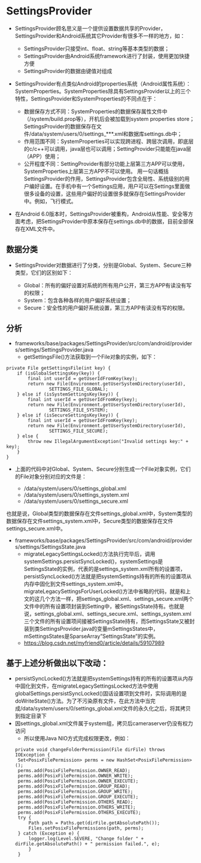 # SettingsProvider
- SettingsProvider顾名思义是一个提供设置数据共享的Provider，SettingsProvider和Android系统其它Provider有很多不一样的地方，如：

  -  SettingsProvider只接受int、float、string等基本类型的数据；
  -  SettingsProvider由Android系统framework进行了封装，使用更加快捷方便
  -  SettingsProvider的数据由键值对组成
- SettingsProvider有点类似Android的properties系统（Android属性系统）：SystemProperties。SystemProperties除具有SettingsProvider以上的三个特性，SettingsProvider和SystemProperties的不同点在于：

   -   数据保存方式不同：SystemProperties的数据保存属性文件中（/system/build.prop等），开机后会被加载到system properties store；SettingsProvider的数据保存在文件/data/system/users/0/settings_***.xml和数据库settings.db中；
   -   作用范围不同：SystemProperties可以实现跨进程、跨层次调用，即底层的c/c++可以调用，java层也可以调用；SettingProvider只能能在java层（APP）使用；
   -   公开程度不同：SettingProvider有部分功能上层第三方APP可以使用，SystemProperties上层第三方APP不可以使用。
用一句话概括SettingsProvider的作用，SettingsProvider包含全局性、系统级别的用户编好设置。在手机中有一个Settings应用，用户可以在Settings里面做很多设备的设置，这些用户偏好的设置很多就保存在SettingsProvider中。例如，飞行模式。

- 在Android 6.0版本时，SettingsProvider被重构，Android从性能、安全等方面考虑，把SettingsProvider中原本保存在settings.db中的数据，目前全部保存在XML文件中。

## 数据分类
- SettingsProvider对数据进行了分类，分别是Global、System、Secure三种类型，它们的区别如下：

  -   Global：所有的偏好设置对系统的所有用户公开，第三方APP有读没有写的权限；
  -   System：包含各种各样的用户偏好系统设置；
  -   Secure：安全性的用户偏好系统设置，第三方APP有读没有写的权限。

## 分析
- frameworks/base/packages/SettingsProvider/src/com/android/providers/settings/SettingsProvider.java
   -   getSettingsFile()方法获取到一个File对象的实例，如下：
```
private File getSettingsFile(int key) {
    if (isGlobalSettingsKey(key)) {
        final int userId = getUserIdFromKey(key);
        return new File(Environment.getUserSystemDirectory(userId),
                SETTINGS_FILE_GLOBAL);
    } else if (isSystemSettingsKey(key)) {
        final int userId = getUserIdFromKey(key);
        return new File(Environment.getUserSystemDirectory(userId),
                SETTINGS_FILE_SYSTEM);
    } else if (isSecureSettingsKey(key)) {
        final int userId = getUserIdFromKey(key);
        return new File(Environment.getUserSystemDirectory(userId),
                SETTINGS_FILE_SECURE);
    } else {
        throw new IllegalArgumentException("Invalid settings key:" + key);
    }
}
```
- 上面的代码中对Global、System、Secure分别生成一个File对象实例，它们的File对象分别对应的文件是：

   -   /data/system/users/0/settings_global.xml
   -   /data/system/users/0/settings_system.xml
   -   /data/system/users/0/settings_secure.xml


也就是说，Global类型的数据保存在文件settings_global.xml中，System类型的数据保存在文件settings_system.xml中，Secure类型的数据保存在文件settings_secure.xml中。

- frameworks/base/packages/SettingsProvider/src/com/android/providers/settings/SettingsState.java
   -   migrateLegacySettingsLocked()方法执行完毕后，调用systemSettings.persistSyncLocked()，systemSettings是SettingsState的实例，代表的是settings_system.xml所有的设置项，persistSyncLocked()方法就是把systemSettings持有的所有的设置项从内存中固化到文件settings_system.xml中。migrateLegacySettingsForUserLocked()方法中省略的代码，就是和上文的这几个方法一样，把settings_global.xml、settings_secure.xml两个文件中的所有设置项封装到Setting中，被SettingsState持有。也就是说，settings_global.xml、settings_secure.xml、settings_system.xml三个文件的所有设置项间接被SettingsState持有，而SettingsState又被封装到类SettingsProvider.java的变量mSettingsStates中，mSettingsStates是SparseArray”SettingsState”的实例。
   -   https://blog.csdn.net/myfriend0/article/details/59107989
##  基于上述分析做出以下改动：
- persistSyncLocked()方法就是把systemSettings持有的所有的设置项从内存中固化到文件，在migrateLegacySettingsLocked方法中使用globalSettings.persistSyncLocked()固话设置项到文件时，实际调用的是doWriteState()方法。为了不污染原有文件，在此方法中当完成/data/system/users/0/settings_global.xml文件的永久化之后，将其拷贝到指定目录下
- 因settings_global.xml文件属于system组，拷贝后cameraserver仍没有权力访问
   - 所以使用Java NIO方式完成权限更改，例如：
   ```
   private void changeFolderPermission(File dirFile) throws IOException {
    Set<PosixFilePermission> perms = new HashSet<PosixFilePermission>();
    perms.add(PosixFilePermission.OWNER_READ);
    perms.add(PosixFilePermission.OWNER_WRITE);
    perms.add(PosixFilePermission.OWNER_EXECUTE);
    perms.add(PosixFilePermission.GROUP_READ);
    perms.add(PosixFilePermission.GROUP_WRITE);
    perms.add(PosixFilePermission.GROUP_EXECUTE);
    perms.add(PosixFilePermission.OTHERS_READ);
    perms.add(PosixFilePermission.OTHERS_WRITE);
    perms.add(PosixFilePermission.OTHERS_EXECUTE);
    try {
        Path path = Paths.get(dirFile.getAbsolutePath());
        Files.setPosixFilePermissions(path, perms);
    } catch (Exception e) {
        logger.log(Level.SEVERE, "Change folder " + dirFile.getAbsolutePath() + " permission failed.", e);
        }
    }
   ```
   

